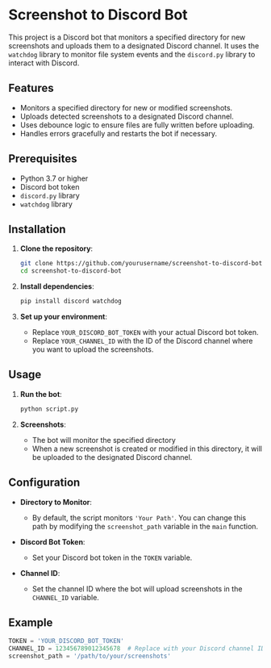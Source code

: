 # Screenshot to Discord Bot

This project is a Discord bot that monitors a specified directory for new screenshots and uploads them to a designated Discord channel. It uses the `watchdog` library to monitor file system events and the `discord.py` library to interact with Discord.

## Features

- Monitors a specified directory for new or modified screenshots.
- Uploads detected screenshots to a designated Discord channel.
- Uses debounce logic to ensure files are fully written before uploading.
- Handles errors gracefully and restarts the bot if necessary.

## Prerequisites

- Python 3.7 or higher
- Discord bot token
- `discord.py` library
- `watchdog` library

## Installation

1. **Clone the repository**:
    ```sh
    git clone https://github.com/yourusername/screenshot-to-discord-bot.git
    cd screenshot-to-discord-bot
    ```

2. **Install dependencies**:
    ```sh
    pip install discord watchdog
    ```

3. **Set up your environment**:
    - Replace `YOUR_DISCORD_BOT_TOKEN` with your actual Discord bot token.
    - Replace `YOUR_CHANNEL_ID` with the ID of the Discord channel where you want to upload the screenshots.

## Usage

1. **Run the bot**:
    ```sh
    python script.py
    ```

2. **Screenshots**:
    - The bot will monitor the specified directory
    - When a new screenshot is created or modified in this directory, it will be uploaded to the designated Discord channel.

## Configuration

- **Directory to Monitor**:
  - By default, the script monitors `'Your Path'`. You can change this path by modifying the `screenshot_path` variable in the `main` function.
  
- **Discord Bot Token**:
  - Set your Discord bot token in the `TOKEN` variable.
  
- **Channel ID**:
  - Set the channel ID where the bot will upload screenshots in the `CHANNEL_ID` variable.

## Example

```python
TOKEN = 'YOUR_DISCORD_BOT_TOKEN'
CHANNEL_ID = 123456789012345678  # Replace with your Discord channel ID
screenshot_path = '/path/to/your/screenshots'

